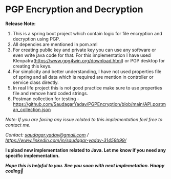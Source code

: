 # PGP Encryption and Decryption

**Release Note:**
1. This is a spring boot project which contain logic for file encryption and decryption using PGP.
2. All depencies are mentioned in pom.xml
3. For creating public key and private key you can use any software or even write java code for that. For this implementation I have used Kleopatra(https://www.gpg4win.org/download.html) or PGP desktop for creating this keys.
5. For simplicity and better understanding, I have not used properties file of spring and all data which is required are mention in controller or service class directly.
6. In real life project this is not good practice make sure to use properties file and remove hard coded strings.
7. Postman collection for testing - https://github.com/SaudagarYadav/PGPEncryption/blob/main/API.postman_collection.json

_Note: If you are facing any issue related to this implementation feel free to contact me._

_Contact: saudagar.yadav@gmail.com / https://www.linkedin.com/in/saudagar-yadav-31459b99/_

**I upload new implementation related to Java. Let me know if you need any specific implementation.**

_**Hope this is helpful to you. See you soon with next implemetation. Haapy coding🙂**_


